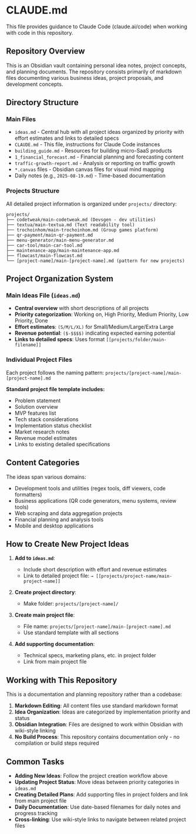 # CLAUDE.md

This file provides guidance to Claude Code (claude.ai/code) when working with code in this repository.

## Repository Overview

This is an Obsidian vault containing personal idea notes, project concepts, and planning documents. The repository consists primarily of markdown files documenting various business ideas, project proposals, and development concepts.

## Directory Structure

### Main Files
- `ideas.md` - Central hub with all project ideas organized by priority with effort estimates and links to detailed specs
- `CLAUDE.md` - This file, instructions for Claude Code instances
- `building_guide.md` - Resources for building micro-SaaS products
- `1_financial_forecast.md` - Financial planning and forecasting content
- `traffic-growth-report.md` - Analysis or reporting on traffic growth
- `*.canvas` files - Obsidian canvas files for visual mind mapping
- Daily notes (e.g., `2025-08-19.md`) - Time-based documentation

### Projects Structure
All detailed project information is organized under `projects/` directory:

```
projects/
├── codetweak/main-codetweak.md (Devsgen - dev utilities)
├── textua/main-textua.md (Text readability tool)
├── trochoinhom/main-trochoinhom.md (Group games platform)
├── qr-payment/main-qr-payment.md
├── menu-generator/main-menu-generator.md
├── car-tool/main-car-tool.md
├── maintenance-app/main-maintenance-app.md
├── flowcast/main-flowcast.md
└── [project-name]/main-[project-name].md (pattern for new projects)
```

## Project Organization System

### Main Ideas File (`ideas.md`)
- **Central overview** with short descriptions of all projects
- **Priority categorization**: Working on, High Priority, Medium Priority, Low Priority, Done
- **Effort estimates**: `(S/M/L/XL)` for Small/Medium/Large/Extra Large
- **Revenue potential**: `($-$$$$)` indicating expected earning potential
- **Links to detailed specs**: Uses format `[[projects/folder/main-filename]]`

### Individual Project Files
Each project follows the naming pattern: `projects/[project-name]/main-[project-name].md`

**Standard project file template includes:**
- Problem statement
- Solution overview
- MVP features list
- Tech stack considerations
- Implementation status checklist
- Market research notes
- Revenue model estimates
- Links to existing detailed specifications

## Content Categories

The ideas span various domains:
- Development tools and utilities (regex tools, diff viewers, code formatters)
- Business applications (QR code generators, menu systems, review tools)
- Web scraping and data aggregation projects
- Financial planning and analysis tools
- Mobile and desktop applications

## How to Create New Project Ideas

1. **Add to `ideas.md`**: 
   - Include short description with effort and revenue estimates
   - Link to detailed project file: `→ [[projects/project-name/main-project-name]]`

2. **Create project directory**: 
   - Make folder: `projects/[project-name]/`

3. **Create main project file**: 
   - File name: `projects/[project-name]/main-[project-name].md`
   - Use standard template with all sections

4. **Add supporting documentation**:
   - Technical specs, marketing plans, etc. in project folder
   - Link from main project file

## Working with This Repository

This is a documentation and planning repository rather than a codebase:

1. **Markdown Editing**: All content files use standard markdown format
2. **Idea Organization**: Ideas are categorized by implementation priority and status
3. **Obsidian Integration**: Files are designed to work within Obsidian with wiki-style linking
4. **No Build Process**: This repository contains documentation only - no compilation or build steps required

## Common Tasks

- **Adding New Ideas**: Follow the project creation workflow above
- **Updating Project Status**: Move ideas between priority categories in `ideas.md`
- **Creating Detailed Plans**: Add supporting files in project folders and link from main project file
- **Daily Documentation**: Use date-based filenames for daily notes and progress tracking
- **Cross-linking**: Use wiki-style links to navigate between related project files